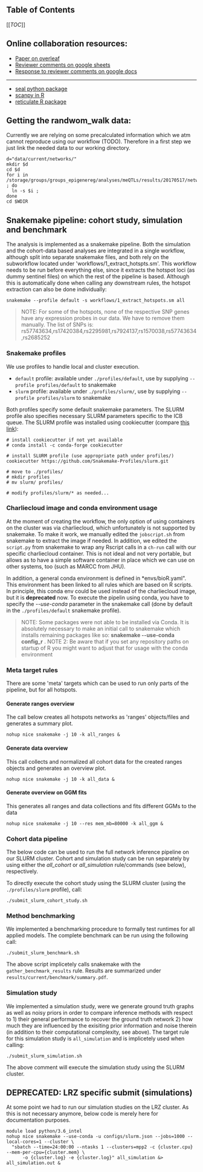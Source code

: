 ## Table of Contents

[[_TOC_]]

## Online collaboration resources:

- [Paper on overleaf](https://www.overleaf.com/2873145782fcvqtppkhgdb)
- [Reviewer comments on google sheets](https://docs.google.com/spreadsheets/d/1rtgCK2rgXGBGJyT-Xg43TGysO_0IBbDzELT9FNgs7do/edit?usp=sharing)
- [Response to reviewer comments on google docs](https://docs.google.com/document/d/1x9KLl1AKVdHe64g4aDI2arbfn_9Jjp2zWgFmfdooiMs/edit?usp=sharing)

-----

- [seal python package](https://github.com/muhanzhang/SEAL/tree/master/Python)
- [scanpy in R](https://lazappi.id.au/project/scanpy-in-r/)
- [reticulate R package](https://cran.r-project.org/web/packages/reticulate/index.html)

## Getting the randwom_walk data:

Currently we are relying on some precalculated information which we atm
cannot reproduce using our workflow (TODO). Therefore in a first step
we just link the needed data to our working directory.

```{bash}
d="data/current/networks/"
mkdir $d
cd $d
for i in /storage/groups/groups_epigenereg/analyses/meQTLs/results/20170517/networks/random_walk/rw_string_v9_ld_wb_plots/*.RData ; do 
  ln -s $i ; 
done
cd $WDIR
```

## Snakemake pipeline: cohort study, simulation and benchmark

The analysis is implemented as a snakemake pipeline.
Both the simulation and the cohort-data based analyses are integrated in a single workflow,
although split into separate snakemake files, and both rely on the subworkflow located under
'workflows/1_extract_hotspts.sm'. This workflow needs to be run before everything else, since
it extracts the hotspot loci (as dummy sentinel files) on which the rest of the pipeline
is based. Although this is automatically done when calling any downstream rules, the hotspot
extraction can also be done individually:

```{bash}
snakemake --profile default -s workflows/1_extract_hotspots.sm all
```

> NOTE: For some of the hotspots, none of the respective SNP genes have any expression
> probes in our data. We have to remove them manually. The list of SNPs is:
> rs57743634,rs17420384,rs2295981,rs7924137,rs1570038,rs57743634,rs2685252

### Snakemake profiles

We use profiles to handle local and cluster execution.

- `default` profile: available under `./profiles/default`, use by supplying `--profile profiles/default` to snakemake
- `slurm` profile: available under `./profiles/slurm/`, use by supplying `--profile profiles/slurm` to snakemake

Both profiles specify some default snakemake parameters. The SLURM profile also specifies necessary SLURM parameters specific to the ICB queue. The SLURM profile was installed using cookiecutter (compare [this link](https://github.com/Snakemake-Profiles/slurm)):

```
# install cookiecutter if not yet available
# conda install -c conda-forge cookiecutter

# install SLURM profile (use appropriate path under profiles/)
cookiecutter https://github.com/Snakemake-Profiles/slurm.git

# move to ./profiles/ 
# mkdir profiles
# mv slurm/ profiles/

# modify profiles/slurm/* as needed...
```

### Charliecloud image and conda environment usage

At the moment of creating the workflow, the only option of using containers
on the cluster was via charliecloud, which unfortunately is not supported by snakemake.
To make it work, we manually edited the `jobscript.sh` from snakemake to extract the
image if needed. In addition, we edited the `script.py` from snakemake to wrap any Rscript
calls in a `ch-run` call with our specific charliecloud container. This is not ideal and not
very portable, but allows as to have a simple software container in place which we can use on 
other systems, too (such as MARCC from JHU).

In addition, a general conda environment is defined in *envs/bioR.yaml". This environment
has been linked to all rules which are based on R scripts. In principle, this conda env could be
used instead of the charliecloud image, but it is **deprecated** now.
To execute the pipelin using conda, you have to specify the *--use-conda*
parameter in the snakemake call (done by default in the `./profiles/default` snakemake profile).

> NOTE: Some packages were not able to be installed via Conda. It is absolutely
> necessary to make an initial call to snakemake which installs remaining 
> packages like so: **snakemake --use-conda config_r** .
> NOTE 2: Be aware that if you set any repository paths on startup of R 
> you might want to adjust that for usage with the conda environment

### Meta target rules

There are some 'meta' targets which can be used to run only parts of the pipeline, but for all hotspots.

#### Generate ranges overview

The call below creates all hotspots networks as 'ranges' objects/files and generates
a summary plot.

```{bash}
nohup nice snakemake -j 10 -k all_ranges &
```

#### Generate data overview

This call collects and normalized all cohort data for the created ranges objects and
generates an overview plot.

```{bash}
nohup nice snakemake -j 10 -k all_data &
```

#### Generate overview on GGM fits

This generates all ranges and data collections and fits different GGMs to the data

```{bash}
nohup nice snakemake -j 10 --res mem_mb=80000 -k all_ggm &
```

### Cohort data pipeline

The below code can be used to run the full network inference pipeline on our SLURM cluster.
Cohort and simulation study can be run separately by using either the 
*all_cohort* or *all_simulation* rule/commands (see below), respectively.

To directly execute the cohort study using the SLURM cluster (using the `./profiles/slurm` profile), call:

```{bash}
./submit_slurm_cohort_study.sh
```

### Method benchmarking

We implemented a benchmarking procedure to formally test runtimes for all applied models.
The complete benchmark can be run using the following call:

```
./submit_slurm_benchmark.sh
```

The above script implicetely calls snakemake with the `gather_benchmark_results` rule.
Results are summarized under `results/current/benchmark/summary.pdf`.

### Simulation study

We implemented a simulation study, were we generate ground truth graphs as well
as noisy priors in order to compare inference methods with respect to 1) their 
general performance to recover the ground truth network 2) how much they are 
influenced by the exisiting prior information and noise therein (in addition to their computational complexity, see above). 
The target rule for this simulation study is `all_simulation` and is implicetely used when calling:

```{bash}
./submit_slurm_simulation.sh
```

The above comment will execute the simulation study using the SLURM cluster.

## DEPRECATED: LRZ specific submit (simulations)

At some point we had to run our simulation studies on the LRZ cluster. As this is not necessary anymore, below code is merely here for documentation purposes.

```{bash}
module load python/3.6_intel
nohup nice snakemake --use-conda -u configs/slurm.json --jobs=1000 --local-cores=1 --cluster \
  "sbatch --time=24:00:00 --ntasks 1 --clusters=mpp2 -c {cluster.cpu} --mem-per-cpu={cluster.mem} \
      -o {cluster.log} -e {cluster.log}" all_simulation &> all_simulation.out &
```

